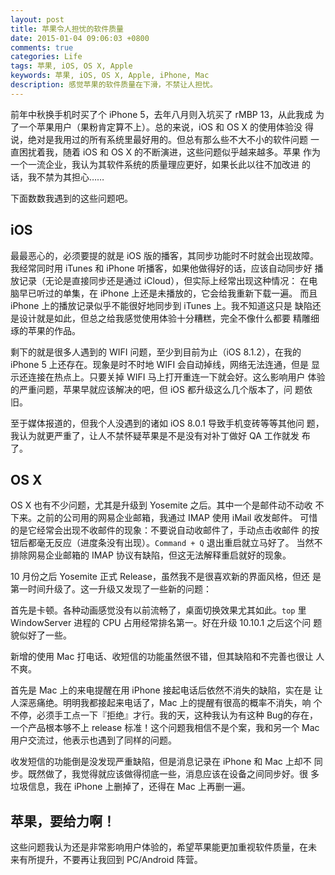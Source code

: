 ```yaml
---
layout: post
title: 苹果令人担忧的软件质量
date: 2015-01-04 09:06:03 +0800
comments: true
categories: Life
tags: 苹果, iOS, OS X, Apple
keywords: 苹果, iOS, OS X, Apple, iPhone, Mac
description: 感觉苹果的软件质量在下滑，不禁让人担忧。
---
```


前年中秋换手机时买了个 iPhone 5，去年八月则入坑买了 rMBP 13，从此我成
为了一个苹果用户（果粉肯定算不上）。总的来说，iOS 和 OS X 的使用体验没
得说，绝对是我用过的所有系统里最好用的。但总有那么些不大不小的软件问题
一直困扰着我，随着 iOS 和 OS X 的不断演进，这些问题似乎越来越多。苹果
作为一个一流企业，我认为其软件系统的质量理应更好，如果长此以往不加改进
的话，我不禁为其担心……

下面数数我遇到的这些问题吧。

<!--more-->

## iOS

最最恶心的，必须要提的就是 iOS 版的播客，其同步功能时不时就会出现故障。
我经常同时用 iTunes 和 iPhone 听播客，如果他做得好的话，应该自动同步好
播放记录（无论是直接同步还是通过 iCloud），但实际上经常出现这种情况：
在电脑早已听过的单集，在 iPhone 上还是未播放的，它会给我重新下载一遍。
而且 iPhone 上的播放记录似乎不能很好地同步到 iTunes 上。我不知道这只是
缺陷还是设计就是如此，但总之给我感觉使用体验十分糟糕，完全不像什么都要
精雕细琢的苹果的作品。

剩下的就是很多人遇到的 WIFI 问题，至少到目前为止（iOS 8.1.2），在我的
iPhone 5 上还存在。现象是时不时地 WIFI 会自动掉线，网络无法连通，但是
显示还连接在热点上。只要关掉 WIFI 马上打开重连一下就会好。这么影响用户
体验的严重问题，苹果早就应该解决的吧，但 iOS 都升级这么几个版本了，问
题依旧。

至于媒体报道的，但我个人没遇到的诸如 iOS 8.0.1 导致手机变砖等等其他问
题，我认为就更严重了，让人不禁怀疑苹果是不是没有对补丁做好 QA 工作就发
布了。

## OS X

OS X 也有不少问题，尤其是升级到 Yosemite 之后。其中一个是邮件动不动收
不下来。之前的公司用的网易企业邮箱，我通过 IMAP 使用 iMail 收发邮件。
可惜的是它经常会出现不收邮件的现象：不要说自动收邮件了，手动点击收邮件
的按钮后都毫无反应（进度条没有出现）。`Command + Q` 退出重启就立马好了。
当然不排除网易企业邮箱的 IMAP 协议有缺陷，但这无法解释重启就好的现象。

10 月份之后 Yosemite 正式 Release，虽然我不是很喜欢新的界面风格，但还
是第一时间升级了。这一升级又发现了一些新的问题：

首先是卡顿。各种动画感觉没有以前流畅了，桌面切换效果尤其如此。`top` 里
WindowServer 进程的 CPU 占用经常排名第一。好在升级 10.10.1 之后这个问
题貌似好了一些。

新增的使用 Mac 打电话、收短信的功能虽然很不错，但其缺陷和不完善也很让
人不爽。

首先是 Mac 上的来电提醒在用 iPhone 接起电话后依然不消失的缺陷，实在是
让人深恶痛绝。明明我都接起来电话了，Mac 上的提醒有很高的概率不消失，响
个不停，必须手工点一下『拒绝』才行。我的天，这种我认为有这种 Bug的存在，
一个产品根本够不上 release 标准！这个问题我相信不是个案，我和另一个
Mac 用户交流过，他表示也遇到了同样的问题。

收发短信的功能倒是没发现严重缺陷，但是消息记录在 iPhone 和 Mac 上却不
同步。既然做了，我觉得就应该做得彻底一些，消息应该在设备之间同步好。很
多垃圾信息，我在 iPhone 上删掉了，还得在 Mac 上再删一遍。

## 苹果，要给力啊！

这些问题我认为还是非常影响用户体验的，希望苹果能更加重视软件质量，在未
来有所提升，不要再让我回到 PC/Android 阵营。




